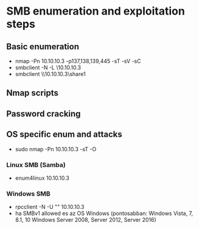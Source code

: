# SMB enumeration and exploitation steps
## Basic enumeration
* nmap -Pn 10.10.10.3 -p137,138,139,445 -sT -sV -sC
* smbclient -N -L \\10.10.10.3
* smbclient \\\\10.10.10.3\\share1
## Nmap scripts

## Password cracking

## OS specific enum and attacks
* sudo nmap -Pn 10.10.10.3 -sT -O
### Linux SMB (Samba)
* enum4linux 10.10.10.3
### Windows SMB
* rpcclient -N -U "" 10.10.10.3
* ha SMBv1 allowed es az OS Windows (pontosabban: Windows Vista, 7, 8.1, 10 Windows Server 2008, Server 2012, Server 2016)
